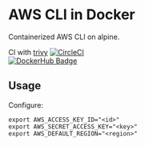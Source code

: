 # AWS CLI in Docker

Containerized AWS CLI on alpine.

CI with [trivy](https://github.com/aquasecurity/trivy) [![CircleCI](https://circleci.com/gh/okamos/aws-cli.svg?style=svg)](https://circleci.com/gh/okamos/aws-cli)  
[![DockerHub Badge](http://dockeri.co/image/okamos/aws-cli)](https://hub.docker.com/r/okamos/aws-cli/)

## Usage

Configure:

```
export AWS_ACCESS_KEY_ID="<id>"
export AWS_SECRET_ACCESS_KEY="<key>"
export AWS_DEFAULT_REGION="<region>"
```
